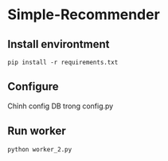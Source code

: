 # Simple-Recommender

## Install environtment
``pip install -r requirements.txt``

## Configure
Chỉnh config DB trong config.py

## Run worker
``python worker_2.py``
